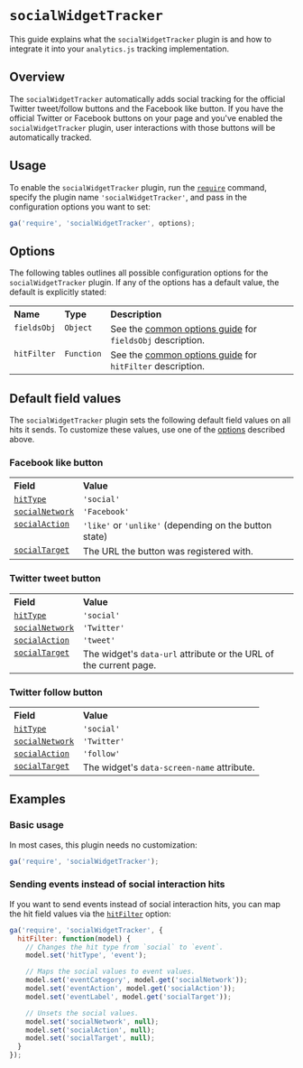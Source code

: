 # `socialWidgetTracker`

This guide explains what the `socialWidgetTracker` plugin is and how to integrate it into your `analytics.js` tracking implementation.

## Overview

The `socialWidgetTracker` automatically adds social tracking for the official Twitter tweet/follow buttons and the Facebook like button. If you have the official Twitter or Facebook buttons on your page and you've enabled the `socialWidgetTracker` plugin, user interactions with those buttons will be automatically tracked.

## Usage

To enable the `socialWidgetTracker` plugin, run the [`require`](https://developers.google.com/analytics/devguides/collection/analyticsjs/using-plugins) command, specify the plugin name `'socialWidgetTracker'`, and pass in the configuration options you want to set:

```js
ga('require', 'socialWidgetTracker', options);
```

## Options

The following tables outlines all possible configuration options for the `socialWidgetTracker` plugin. If any of the options has a default value, the default is explicitly stated:

<table>
  <tr valign="top">
    <th align="left">Name</th>
    <th align="left">Type</th>
    <th align="left">Description</th>
  </tr>
  <tr valign="top">
    <td><code>fieldsObj</code></a></td>
    <td><code>Object</code></a></td>
    <td>See the <a href="/googleanalytics/autotrack/blob/master/docs/common-options.md#fieldsobj">common options guide</a> for <code>fieldsObj</code> description.</td>
  </tr>
  <tr valign="top">
    <td><code>hitFilter</code></a></td>
    <td><code>Function</code></a></td>
    <td>See the <a href="/googleanalytics/autotrack/blob/master/docs/common-options.md#hitfilter">common options guide</a> for <code>hitFilter</code> description.</td>
  </tr>
</table>

## Default field values

The `socialWidgetTracker` plugin sets the following default field values on all hits it sends. To customize these values, use one of the [options](#options) described above.

### Facebook like button

<table>
  <tr valign="top">
    <th align="left">Field</th>
    <th align="left">Value</th>
  </tr>
  <tr valign="top">
    <td><a href="https://developers.google.com/analytics/devguides/collection/analyticsjs/field-reference#hitType"><code>hitType</code></a></td>
    <td><code>'social'</code></td>
  </tr>
  <tr valign="top">
    <td><a href="https://developers.google.com/analytics/devguides/collection/analyticsjs/field-reference#socialNetwork"><code>socialNetwork</code></a></td>
    <td><code>'Facebook'</code></a></td>
  </tr>
  <tr valign="top">
    <td><a href="https://developers.google.com/analytics/devguides/collection/analyticsjs/field-reference#socialAction"><code>socialAction</code></a></td>
    <td><code>'like'</code> or <code>'unlike'</code> (depending on the button state)</td>
  </tr>
  <tr valign="top">
    <td><a href="https://developers.google.com/analytics/devguides/collection/analyticsjs/field-reference#socialTarget"><code>socialTarget</code></a></td>
    <td>The URL the button was registered with.</td>
  </tr>
</table>

### Twitter tweet button

<table>
  <tr valign="top">
    <th align="left">Field</th>
    <th align="left">Value</th>
  </tr>
  <tr valign="top">
    <td><a href="https://developers.google.com/analytics/devguides/collection/analyticsjs/field-reference#hitType"><code>hitType</code></a></td>
    <td><code>'social'</code></td>
  </tr>
  <tr valign="top">
    <td><a href="https://developers.google.com/analytics/devguides/collection/analyticsjs/field-reference#socialNetwork"><code>socialNetwork</code></a></td>
    <td><code>'Twitter'</code></a></td>
  </tr>
  <tr valign="top">
    <td><a href="https://developers.google.com/analytics/devguides/collection/analyticsjs/field-reference#socialAction"><code>socialAction</code></a></td>
    <td><code>'tweet'</code></td>
  </tr>
  <tr valign="top">
    <td><a href="https://developers.google.com/analytics/devguides/collection/analyticsjs/field-reference#socialTarget"><code>socialTarget</code></a></td>
    <td>The widget's <code>data-url</code> attribute or the URL of the current page.</td>
  </tr>
</table>

### Twitter follow button

<table>
  <tr valign="top">
    <th align="left">Field</th>
    <th align="left">Value</th>
  </tr>
  <tr valign="top">
    <td><a href="https://developers.google.com/analytics/devguides/collection/analyticsjs/field-reference#hitType"><code>hitType</code></a></td>
    <td><code>'social'</code></td>
  </tr>
  <tr valign="top">
    <td><a href="https://developers.google.com/analytics/devguides/collection/analyticsjs/field-reference#socialNetwork"><code>socialNetwork</code></a></td>
    <td><code>'Twitter'</code></a></td>
  </tr>
  <tr valign="top">
    <td><a href="https://developers.google.com/analytics/devguides/collection/analyticsjs/field-reference#socialAction"><code>socialAction</code></a></td>
    <td><code>'follow'</code></td>
  </tr>
  <tr valign="top">
    <td><a href="https://developers.google.com/analytics/devguides/collection/analyticsjs/field-reference#socialTarget"><code>socialTarget</code></a></td>
    <td>The widget's <code>data-screen-name</code> attribute.</td>
  </tr>
</table>

## Examples

### Basic usage

In most cases, this plugin needs no customization:

```js
ga('require', 'socialWidgetTracker');
```

### Sending events instead of social interaction hits

If you want to send events instead of social interaction hits, you can map the hit field values via the [`hitFilter`](#options) option:

```js
ga('require', 'socialWidgetTracker', {
  hitFilter: function(model) {
    // Changes the hit type from `social` to `event`.
    model.set('hitType', 'event');

    // Maps the social values to event values.
    model.set('eventCategory', model.get('socialNetwork'));
    model.set('eventAction', model.get('socialAction'));
    model.set('eventLabel', model.get('socialTarget'));

    // Unsets the social values.
    model.set('socialNetwork', null);
    model.set('socialAction', null);
    model.set('socialTarget', null);
  }
});
```
